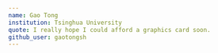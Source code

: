 ```yaml
---
name: Gao Tong
institution: Tsinghua University
quote: I really hope I could afford a graphics card soon.
github_user: gaotongsh
---
```

